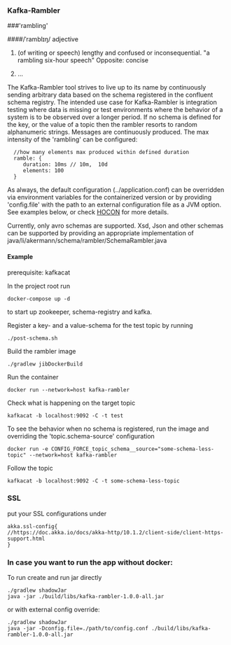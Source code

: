 ### Kafka-Rambler

###'rambling'

####/ˈramblɪŋ/
adjective

1. (of writing or speech) lengthy and confused or inconsequential.
   "a rambling six-hour speech"
   Opposite: concise
   
2. ...

The Kafka-Rambler tool strives to live up to its name by continuously sending arbitrary data based on the schema registered in the confluent schema registry.
The intended use case for Kafka-Rambler is integration testing where data is missing or test environments where the behavior of a system is to be observed over a longer period.
If no schema is defined for the key, or the value of a topic then the rambler resorts to random alphanumeric strings.
Messages are continuously produced. The max intensity of the 'rambling' can be configured:

      //how many elements max produced within defined duration
      ramble: {
         duration: 10ms // 10m,  10d
         elements: 100
      }

As always, the default configuration (../application.conf) can be overridden via environment variables for the containerized version or by providing 'config.file' with the path to an external configuration file as a JVM option.
See examples below, or check [HOCON](https://github.com/lightbend/config) for more details.

Currently, only avro schemas are supported.
Xsd, Json and other schemas can be supported by providing an appropriate implementation of java/li/akermann/schema/rambler/SchemaRambler.java

#### Example

prerequisite: kafkacat

In the project root run

    docker-compose up -d

to start up zookeeper, schema-registry and kafka.

Register a key- and a value-schema for the test topic by running

    ./post-schema.sh

Build the rambler image

    ./gradlew jibDockerBuild

Run the container
   
    docker run --network=host kafka-rambler

Check what is happening on the target topic

    kafkacat -b localhost:9092 -C -t test

To see the behavior when no schema is registered, run the image and overriding the 'topic.schema-source' configuration

    docker run -e CONFIG_FORCE_topic_schema__source="some-schema-less-topic" --network=host kafka-rambler

Follow the topic

    kafkacat -b localhost:9092 -C -t some-schema-less-topic

### SSL

put your SSL configurations under

    akka.ssl-config{
    //https://doc.akka.io/docs/akka-http/10.1.2/client-side/client-https-support.html
    }

### In case you want to run the app without docker:

To run create and run jar directly

    ./gradlew shadowJar
    java -jar ./build/libs/kafka-rambler-1.0.0-all.jar

or with external config override:

    ./gradlew shadowJar
    java -jar -Dconfig.file=./path/to/config.conf ./build/libs/kafka-rambler-1.0.0-all.jar